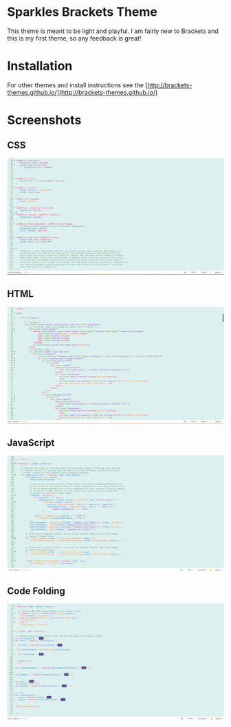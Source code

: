 # Sparkles Brackets Theme

This theme is meant to be light and playful. I am fairly new to Brackets and this is my first theme, so any feedback is great!

# Installation

For other themes and install instructions see the [http://brackets-themes.github.io/](http://brackets-themes.github.io/)

# Screenshots
## CSS 
![Sparkles Theme in a CSS file](screenshots/sparkles-css.png)

## HTML
![Sparkles Theme in an HTML file](screenshots/sparkles-html.png)

## JavaScript
![Sparkles Theme in a JS file](screenshots/sparkles-js.png)

## Code Folding
![Sparkles Theme with Code Folding](screenshots/sparkles-codefolding.png)
